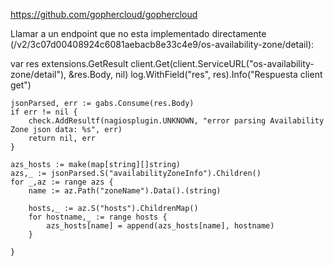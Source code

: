 https://github.com/gophercloud/gophercloud


Llamar a un endpoint que no esta implementado directamente (/v2/3c07d00408924c6081aebacb8e33c4e9/os-availability-zone/detail):


  var res extensions.GetResult
  client.Get(client.ServiceURL("os-availability-zone/detail"), &res.Body, nil)
  log.WithField("res", res).Info("Respuesta client get")

	jsonParsed, err := gabs.Consume(res.Body)
	if err != nil {
		check.AddResultf(nagiosplugin.UNKNOWN, "error parsing Availability Zone json data: %s", err)
		return nil, err
	}

	azs_hosts := make(map[string][]string)
	azs,_ := jsonParsed.S("availabilityZoneInfo").Children()
	for _,az := range azs {
		name := az.Path("zoneName").Data().(string)

		hosts,_ := az.S("hosts").ChildrenMap()
		for hostname,_ := range hosts {
			azs_hosts[name] = append(azs_hosts[name], hostname)
		}

	}
